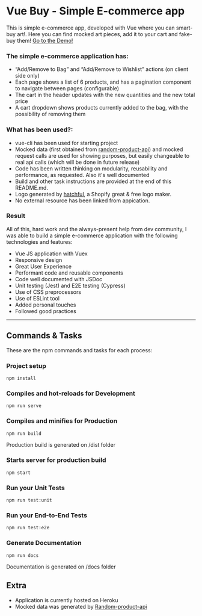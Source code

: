 # Vue Buy - Simple E-commerce app

This is simple e-commerce app, developed with Vue where you can smart-buy art!. Here you can find mocked art pieces, add it to your cart and fake-buy them!
[Go to the Demo!](https://vue-buy.herokuapp.com/)
<br/>

### The simple e-commerce application has:
- “Add/Remove to Bag” and “Add/Remove to Wishlist” actions (on client side only)
- Each page shows a list of 6 products, and has a pagination component to navigate between pages (configurable)
- The cart in the header updates with the new quantities and the new total price
- A cart dropdown shows products currently added to the bag, with the possibility of removing them

### What has been used?:
- vue-cli has been used for starting project
- Mocked data (first obtained from [random-product-api](https://github.com/rodrigoabb/random-products-api)) and mocked request calls are used for showing purposes, but easily changeable to real api calls (which will be done in future release)
- Code has been written thinking on modularity, reusability and performance, as requested. Also it's well documented
- Build and other task instructions are provided at the end of this README.md.
- Logo generated by [hatchful](https://hatchful.shopify.com/), a Shopify great & free logo maker.
- No external resource has been linked from appication.

### Result
All of this, hard work and the always-present help from dev community, I was able to build a simple e-commerce application with the following technologies and features:
- Vue JS application with Vuex
- Responsive design
- Great User Experience
- Performant code and reusable components
- Code well documented with JSDoc
- Unit testing (Jest) and E2E testing (Cypress)
- Use of CSS preprocessors
- Use of ESLint tool
- Added personal touches
- Followed good practices

------------

## Commands & Tasks
These are the npm commands and tasks for each process:

### Project setup
```
npm install
```

### Compiles and hot-reloads for Development
```
npm run serve
```

### Compiles and minifies for Production
```
npm run build
```
Production build is generated on /dist folder

### Starts server for production build
```
npm start
```

### Run your Unit Tests
```
npm run test:unit
```

### Run your End-to-End Tests
```
npm run test:e2e
```

### Generate Documentation
```
npm run docs
```
Documentation is generated on /docs folder


## Extra

- Application is currently hosted on Heroku
- Mocked data was generated by [Random-product-api](https://github.com/rodrigoabb/random-products-api)